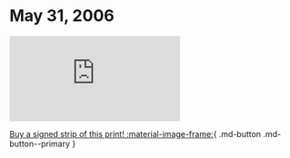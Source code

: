 # May 31, 2006

![](https://www.achewood.com/comic.php?date=05312006)

[Buy a signed strip of this print! :material-image-frame:](https://achewood-holiday-pop-up.myshopify.com/products/strip#05312006){ .md-button .md-button--primary }
